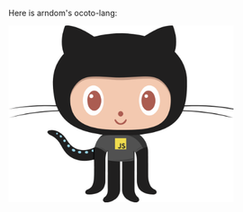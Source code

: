 <!-- ardnom's most used language in all his repos is: ![octo-lang](my-octo-lang.png "ocotolang") -->
<p> Here is arndom's ocoto-lang:</p>
<img src= "./my-octo-lang.png" width="400px"/>
